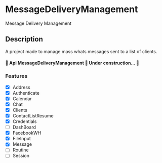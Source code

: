 # MessageDeliveryManagement

Message Delivery Management

## Description
A project made to manage mass whats messages sent to a list of clients.

<h4 align="left"> 
🚧 Api MessageDeliveryManagement 🚀 Under construction... 🚧
</h4>

### Features
 - [x] Address
 - [x] Authenticate
 - [x] Calendar
 - [x] Chat
 - [x] Clients
 - [x] ContactListResume
 - [x] Credentials
 - [ ] DashBoard
 - [x] FacebookWH
 - [x] FileInput
 - [x] Message
 - [ ] Routine
 - [ ] Session
